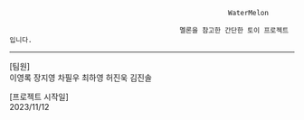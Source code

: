                                                           WaterMelon
  
                                              멜론을 참고한 간단한 토이 프로젝트입니다.

---------------------------------------------------------------------------------------------------------------------------------------------------
[팀원] </br>
이영록 장지영 차필우 최하영 허진욱 김진솔

[프로젝트 시작일] </br>
2023/11/12 
